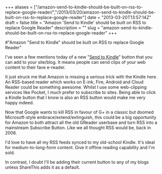 +++
aliases = ["/amazon-send-to-kindle-should-be-built-on-rss-to-replace-google-reader/","/2013/03/20/amazon-send-to-kindle-should-be-built-on-rss-to-replace-google-reader"]
date = "2013-03-20T13:57:14Z"
draft = false
title = "Amazon 'Send to Kindle' should be built on RSS to replace Google Reader"
description = ""
slug = "amazon-send-to-kindle-should-be-built-on-rss-to-replace-google-reader"
+++

#"Amazon \"Send to Kindle\" should be built on RSS to replace Google Reader"

I've seen a few mentions today of a new "<a href="http://techcrunch.com/2013/03/19/amazon-launches-send-to-kindle-button-for-web-developers-wordpress-blogs/">Send to Kindle</a>" button that you can add to your site/blog. It means people can send clips of your web content to their fave e-reader.

It just struck me that Amazon is missing a serious trick with the Kindle here. An RSS-based reader which works on E-ink, Fire, Android and Cloud Reader could be something awesome. Whilst I use some web-clipping services like Pocket, I much prefer to subscribe to sites. Being able to click a Kindle button that I know is also an RSS button would make me very happy indeed.

Now that Google wants to kill RSS in favour of G+ in a classic but doomed Microsoft-style embrace/extend/extinguish, this could be a big opportunity for Amazon to both attract all the old GReader userbase and turn RSS into a mainstream Subscribe Button. Like we all thought RSS would be, back in 2006.

I'd love to have all my RSS feeds synced to my old-school Kindle. It's ideal for medium-to-long-form content. Give it offline reading capability and I'm sold.

In contrast, I doubt I'll be adding their current button to any of my blogs unless ShareThis adds it as a default.

&nbsp;
